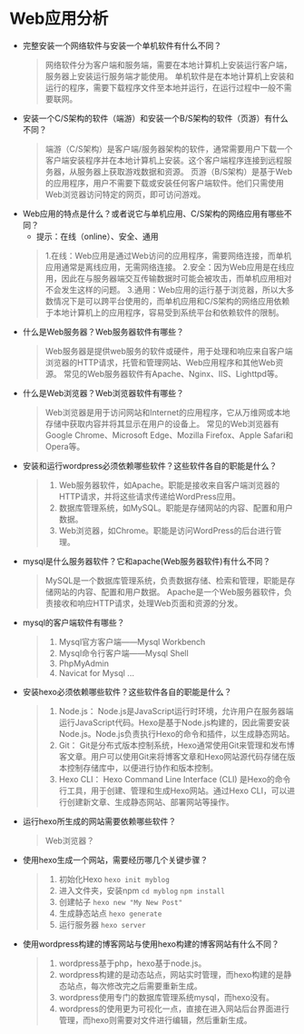 # Web应用分析
* 完整安装一个网络软件与安装一个单机软件有什么不同？
    >网络软件分为客户端和服务端，需要在本地计算机上安装运行客户端，服务器上安装运行服务端才能使用。
    >单机软件是在本地计算机上安装和运行的程序，需要下载程序文件至本地并运行，在运行过程中一般不需要联网。
* 安装一个C/S架构的软件（端游）和安装一个B/S架构的软件（页游）有什么不同？
    >端游（C/S架构）是客户端/服务器架构的软件，通常需要用户下载一个客户端安装程序并在本地计算机上安装。这个客户端程序连接到远程服务器，从服务器上获取游戏数据和资源。
    >页游（B/S架构）是基于Web的应用程序，用户不需要下载或安装任何客户端软件。他们只需使用Web浏览器访问特定的网页，即可访问游戏。
* Web应用的特点是什么？或者说它与单机应用、C/S架构的网络应用有哪些不同？
    + 提示：在线（online）、安全、通用
    >1.在线：Web应用是通过Web访问的应用程序，需要网络连接，而单机应用通常是离线应用，无需网络连接。
    >2.安全：因为Web应用是在线应用，因此在与服务器端交互传输数据时可能会被攻击，而单机应用相对不会发生这样的问题。
    >3.通用：Web应用的运行基于浏览器，所以大多数情况下是可以跨平台使用的，而单机应用和C/S架构的网络应用依赖于本地计算机上的应用程序，容易受到系统平台和依赖软件的限制。
* 什么是Web服务器？Web服务器软件有哪些？
    >Web服务器是提供web服务的软件或硬件，用于处理和响应来自客户端浏览器的HTTP请求，托管和管理网站、Web应用程序和其他Web资源。
    >常见的Web服务器软件有Apache、Nginx、IIS、Lighttpd等。
* 什么是Web浏览器？Web浏览器软件有哪些？
    >Web浏览器是用于访问网站和Internet的应用程序，它从万维网或本地存储中获取内容并将其显示在用户的设备上。
    >常见的Web浏览器有Google Chrome、Microsoft Edge、Mozilla Firefox、Apple Safari和Opera等。
* 安装和运行wordpress必须依赖哪些软件？这些软件各自的职能是什么？
    >1. Web服务器软件，如Apache。职能是接收来自客户端浏览器的HTTP请求，并将这些请求传递给WordPress应用。
    >2. 数据库管理系统，如MySQL。职能是存储网站的内容、配置和用户数据。
    >3. Web浏览器，如Chrome。职能是访问WordPress的后台进行管理。
* mysql是什么服务器软件？它和apache(Web服务器软件)有什么不同？
    >MySQL是一个数据库管理系统，负责数据存储、检索和管理，职能是存储网站的内容、配置和用户数据。
    >Apache是一个Web服务器软件，负责接收和响应HTTP请求，处理Web页面和资源的分发。
* mysql的客户端软件有哪些？
    >1. Mysql官方客户端——Mysql Workbench
    >2. Mysql命令行客户端——Mysql Shell
    >3. PhpMyAdmin
    >4. Navicat for Mysql
    ...
* 安装hexo必须依赖哪些软件？这些软件各自的职能是什么？
    >1. Node.js：
    >Node.js是JavaScript运行时环境，允许用户在服务器端运行JavaScript代码。Hexo是基于Node.js构建的，因此需要安装Node.js。Node.js负责执行Hexo的命令和插件，以生成静态网站。
    >2. Git：
    >Git是分布式版本控制系统，Hexo通常使用Git来管理和发布博客文章。用户可以使用Git来将博客文章和Hexo网站源代码存储在版本控制存储库中，以便进行协作和版本控制。
    >3. Hexo CLI：
    >Hexo Command Line Interface (CLI) 是Hexo的命令行工具，用于创建、管理和生成Hexo网站。通过Hexo CLI，可以进行创建新文章、生成静态网站、部署网站等操作。
* 运行hexo所生成的网站需要依赖哪些软件？
    >Web浏览器？
* 使用hexo生成一个网站，需要经历哪几个关键步骤？
    >1. 初始化Hexo
        `hexo init myblog`
    >2. 进入文件夹，安装npm
        `cd myblog`
        `npm install`
    >3. 创建帖子
        `hexo new "My New Post"`
    >4. 生成静态站点
        `hexo generate`
    >5. 运行服务器
        `hexo server`
* 使用wordpress构建的博客网站与使用hexo构建的博客网站有什么不同？
    >1. wordpress基于php，hexo基于node.js。
    >2. wordpress构建的是动态站点，网站实时管理，而hexo构建的是静态站点，每次修改完之后需要重新生成。
    >3. wordpress使用专门的数据库管理系统mysql，而hexo没有。
    >4. wordpress的使用更为可视化一点，直接在进入网站后台界面进行管理，而hexo则需要对文件进行编辑，然后重新生成。